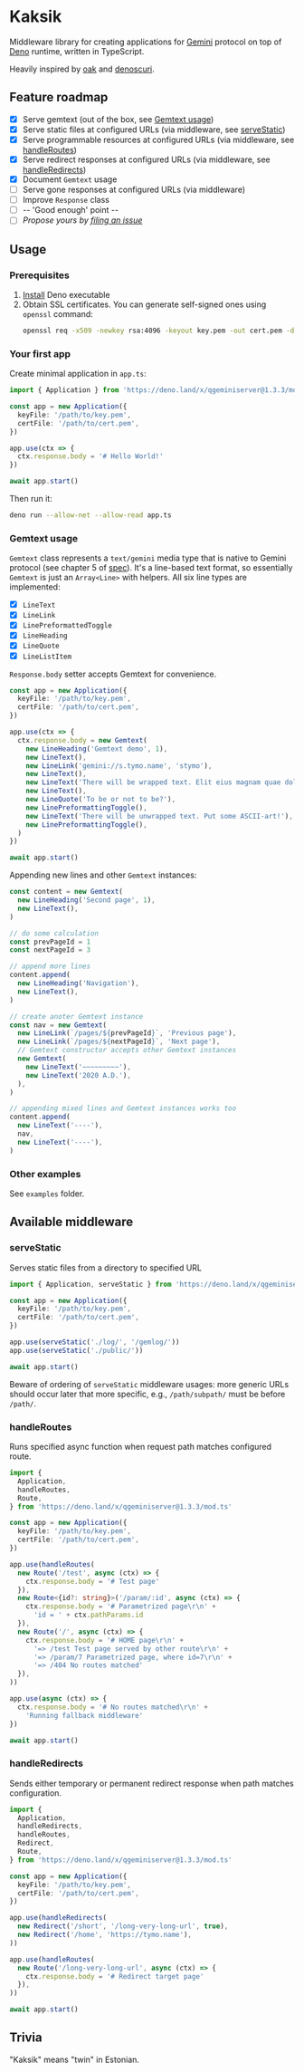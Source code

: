 # Kaksik
Middleware library for creating applications for [Gemini](https://gemini.circumlunar.space) protocol
on top of [Deno](https://deno.land) runtime, written in TypeScript.

Heavily inspired by [oak](https://github.com/oakserver/oak) and [denoscuri](https://github.com/caranatar/denoscuri).

## Feature roadmap
- [x] Serve gemtext (out of the box, see [Gemtext usage](#gemtext-usage))
- [x] Serve static files at configured URLs (via middleware, see [serveStatic](#servestatic))
- [x] Serve programmable resources at configured URLs (via middleware, see [handleRoutes](#handleroutes))
- [x] Serve redirect responses at configured URLs (via middleware, see [handleRedirects](#handleredirects))
- [x] Document `Gemtext` usage
- [ ] Serve gone responses at configured URLs (via middleware)
- [ ] Improve `Response` class
- [ ] -- 'Good enough' point --
- [ ] *Propose yours by [filing an issue](https://github.com/sergetymo/kaksik/issues/new)*

## Usage
### Prerequisites
1. [Install](https://deno.land/#installation) Deno executable
2. Obtain SSL certificates. You can generate self-signed ones using `openssl` command:
    ```bash
    openssl req -x509 -newkey rsa:4096 -keyout key.pem -out cert.pem -days 365 -nodes
    ```

### Your first app
Create minimal application in `app.ts`:
```typescript
import { Application } from 'https://deno.land/x/qgeminiserver@1.3.3/mod.ts'

const app = new Application({
  keyFile: '/path/to/key.pem',
  certFile: '/path/to/cert.pem',
})

app.use(ctx => {
  ctx.response.body = '# Hello World!'
})

await app.start()
```

Then run it:
```bash
deno run --allow-net --allow-read app.ts
```

### Gemtext usage
`Gemtext` class represents a `text/gemini` media type that is native to Gemini protocol
(see chapter 5 of [spec](https://gemini.circumlunar.space/docs/specification.html)).
It's a line-based text format, so essentially `Gemtext` is just an `Array<Line>` with helpers.
All six line types are implemented:
- [x] `LineText`
- [x] `LineLink`
- [x] `LinePreformattedToggle`
- [x] `LineHeading`
- [x] `LineQuote`
- [x] `LineListItem`

`Response.body` setter accepts Gemtext for convenience.

```typescript
const app = new Application({
  keyFile: '/path/to/key.pem',
  certFile: '/path/to/cert.pem',
})

app.use(ctx => {
  ctx.response.body = new Gemtext(
    new LineHeading('Gemtext demo', 1),
    new LineText(),
    new LineLink('gemini://s.tymo.name', 'stymo'),
    new LineText(),
    new LineText('There will be wrapped text. Elit eius magnam quae dolor ipsa eveniet aut? Facilis natus eum reiciendis reprehenderit odio. Sed et consectetur fuga quod illum ex minus. Iste quia dolor minus saepe in! Recusandae eligendi iusto blanditiis nostrum ipsum! Consequuntur tempora eaque dolore reiciendis sit. At exercitationem repudiandae doloremque quasi non. Nesciunt veritatis aliquid magnam unde pariatur'),
    new LineText(),
    new LineQuote('To be or not to be?'),
    new LinePreformattingToggle(),
    new LineText('There will be unwrapped text. Put some ASCII-art!'),
    new LinePreformattingToggle(),
  )
})

await app.start()
```

Appending new lines and other `Gemtext` instances:
```typescript
const content = new Gemtext(
  new LineHeading('Second page', 1),
  new LineText(),
)

// do some calculation
const prevPageId = 1
const nextPageId = 3

// append more lines
content.append(
  new LineHeading('Navigation'),
  new LineText(),
)

// create anoter Gemtext instance
const nav = new Gemtext(
  new LineLink(`/pages/${prevPageId}`, 'Previous page'),
  new LineLink(`/pages/${nextPageId}`, 'Next page'),
  // Gemtext constructor accepts other Gemtext instances
  new Gemtext(
    new LineText('~~~~~~~~~'),
    new LineText('2020 A.D.'),
  ),
)

// appending mixed lines and Gemtext instances works too
content.append(
  new LineText('----'),
  nav,
  new LineText('----'),
)
```

### Other examples
See `examples` folder.


## Available middleware
### serveStatic
Serves static files from a directory to specified URL
```typescript
import { Application, serveStatic } from 'https://deno.land/x/qgeminiserver@1.3.3/mod.ts'

const app = new Application({
  keyFile: '/path/to/key.pem',
  certFile: '/path/to/cert.pem',
})

app.use(serveStatic('./log/', '/gemlog/'))
app.use(serveStatic('./public/'))

await app.start()
```
Beware of ordering of `serveStatic` middleware usages: more generic URLs should occur
later that more specific, e.g., `/path/subpath/` must be before `/path/`.


### handleRoutes
Runs specified async function when request path matches configured route.

```typescript
import {
  Application,
  handleRoutes,
  Route,
} from 'https://deno.land/x/qgeminiserver@1.3.3/mod.ts'

const app = new Application({
  keyFile: '/path/to/key.pem',
  certFile: '/path/to/cert.pem',
})

app.use(handleRoutes(
  new Route('/test', async (ctx) => {
    ctx.response.body = '# Test page'
  }),
  new Route<{id?: string}>('/param/:id', async (ctx) => {
    ctx.response.body = '# Parametrized page\r\n' +
      'id = ' + ctx.pathParams.id
  }),
  new Route('/', async (ctx) => {
    ctx.response.body = '# HOME page\r\n' +
      '=> /test Test page served by other route\r\n' +
      '=> /param/7 Parametrized page, where id=7\r\n' +
      '=> /404 No routes matched'
  }),
))

app.use(async (ctx) => {
  ctx.response.body = '# No routes matched\r\n' +
    'Running fallback middleware'
})

await app.start()
```

### handleRedirects
Sends either temporary or permanent redirect response when path matches configuration.
```typescript
import {
  Application,
  handleRedirects,
  handleRoutes,
  Redirect,
  Route,
} from 'https://deno.land/x/qgeminiserver@1.3.3/mod.ts'

const app = new Application({
  keyFile: '/path/to/key.pem',
  certFile: '/path/to/cert.pem',
})

app.use(handleRedirects(
  new Redirect('/short', '/long-very-long-url', true),
  new Redirect('/home', 'https://tymo.name'),
))

app.use(handleRoutes(
  new Route('/long-very-long-url', async (ctx) => {
    ctx.response.body = '# Redirect target page'
  }),
))

await app.start()
```

## Trivia
"Kaksik" means "twin" in Estonian.
